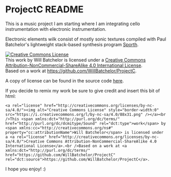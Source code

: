 # ProjectC README

This is a music project I am starting where I am integrating cello instrumentation with electronic instrumentation.

Electronic elements wilk consist of mostly sonic textures compiled with Paul Batchelor's lightweight stack-based synthesis program [Sporth](https://github.com/PaulBatchelor/Sporth).

<a rel="license" href="http://creativecommons.org/licenses/by-nc-sa/4.0/"><img alt="Creative Commons License" style="border-width:0" src="https://i.creativecommons.org/l/by-nc-sa/4.0/88x31.png" /></a><br />This <span xmlns:dct="http://purl.org/dc/terms/" href="http://purl.org/dc/dcmitype/Sound" rel="dct:type">work</span> by <span xmlns:cc="http://creativecommons.org/ns#" property="cc:attributionName">Will Batchelor</span> is licensed under a <a rel="license" href="http://creativecommons.org/licenses/by-nc-sa/4.0/">Creative Commons Attribution-NonCommercial-ShareAlike 4.0 International License</a>.<br />Based on a work at <a xmlns:dct="http://purl.org/dc/terms/" href="https://github.com/WillBatchelor/ProjectC" rel="dct:source">https://github.com/WillBatchelor/ProjectC</a>.

A copy of license can be found in the source code [here](LISCENCE.txt).


If you decide to remix my work be sure to give credit and insert this bit of html:

```
<a rel="license" href="http://creativecommons.org/licenses/by-nc-sa/4.0/"><img alt="Creative Commons License" style="border-width:0" src="https://i.creativecommons.org/l/by-nc-sa/4.0/88x31.png" /></a><br />This <span xmlns:dct="http://purl.org/dc/terms/" href="http://purl.org/dc/dcmitype/Sound" rel="dct:type">work</span> by <span xmlns:cc="http://creativecommons.org/ns#" property="cc:attributionName">Will Batchelor</span> is licensed under a <a rel="license" href="http://creativecommons.org/licenses/by-nc-sa/4.0/">Creative Commons Attribution-NonCommercial-ShareAlike 4.0 International License</a>.<br />Based on a work at <a xmlns:dct="http://purl.org/dc/terms/" href="https://github.com/WillBatchelor/ProjectC" rel="dct:source">https://github.com/WillBatchelor/ProjectC</a>.
```

I hope you enjoy! :)
